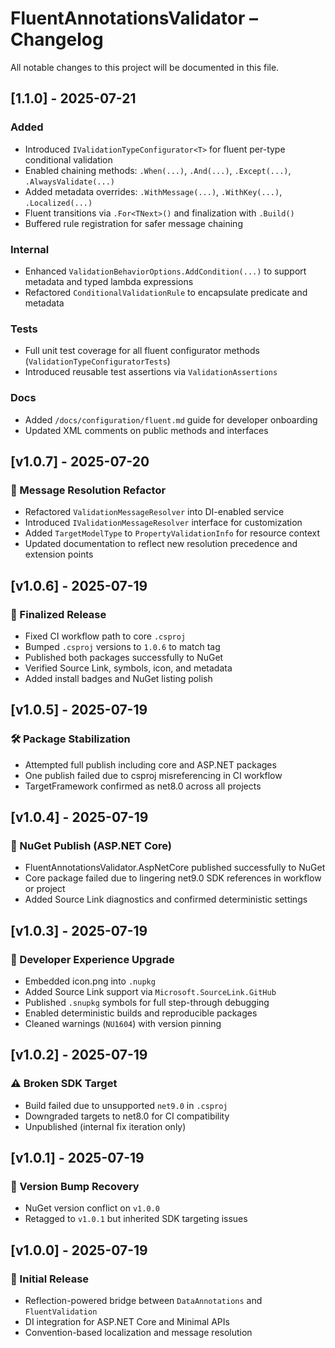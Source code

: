 # FluentAnnotationsValidator – Changelog

All notable changes to this project will be documented in this file.

## [1.1.0] - 2025-07-21

### Added

- Introduced `IValidationTypeConfigurator<T>` for fluent per-type conditional validation
- Enabled chaining methods: `.When(...)`, `.And(...)`, `.Except(...)`, `.AlwaysValidate(...)`
- Added metadata overrides: `.WithMessage(...)`, `.WithKey(...)`, `.Localized(...)`
- Fluent transitions via `.For<TNext>()` and finalization with `.Build()`
- Buffered rule registration for safer message chaining

### Internal

- Enhanced `ValidationBehaviorOptions.AddCondition(...)` to support metadata and typed lambda expressions
- Refactored `ConditionalValidationRule` to encapsulate predicate and metadata

### Tests

- Full unit test coverage for all fluent configurator methods (`ValidationTypeConfiguratorTests`)
- Introduced reusable test assertions via `ValidationAssertions`

### Docs

- Added `/docs/configuration/fluent.md` guide for developer onboarding
- Updated XML comments on public methods and interfaces


## [v1.0.7] - 2025-07-20
### 🧠 Message Resolution Refactor
- Refactored `ValidationMessageResolver` into DI-enabled service
- Introduced `IValidationMessageResolver` interface for customization
- Added `TargetModelType` to `PropertyValidationInfo` for resource context
- Updated documentation to reflect new resolution precedence and extension points

## [v1.0.6] - 2025-07-19
### 🚀 Finalized Release
- Fixed CI workflow path to core `.csproj`
- Bumped `.csproj` versions to `1.0.6` to match tag
- Published both packages successfully to NuGet
- Verified Source Link, symbols, icon, and metadata
- Added install badges and NuGet listing polish

## [v1.0.5] - 2025-07-19
### 🛠 Package Stabilization
- Attempted full publish including core and ASP.NET packages
- One publish failed due to csproj misreferencing in CI workflow
- TargetFramework confirmed as net8.0 across all projects

## [v1.0.4] - 2025-07-19
### 🚀 NuGet Publish (ASP.NET Core)
- FluentAnnotationsValidator.AspNetCore published successfully to NuGet
- Core package failed due to lingering net9.0 SDK references in workflow or project
- Added Source Link diagnostics and confirmed deterministic settings

## [v1.0.3] - 2025-07-19
### 🧠 Developer Experience Upgrade
- Embedded icon.png into `.nupkg`
- Added Source Link support via `Microsoft.SourceLink.GitHub`
- Published `.snupkg` symbols for full step-through debugging
- Enabled deterministic builds and reproducible packages
- Cleaned warnings (`NU1604`) with version pinning

## [v1.0.2] - 2025-07-19
### ⚠️ Broken SDK Target
- Build failed due to unsupported `net9.0` in `.csproj`
- Downgraded targets to net8.0 for CI compatibility
- Unpublished (internal fix iteration only)

## [v1.0.1] - 2025-07-19
### 🧹 Version Bump Recovery
- NuGet version conflict on `v1.0.0`
- Retagged to `v1.0.1` but inherited SDK targeting issues

## [v1.0.0] - 2025-07-19
### 🎉 Initial Release
- Reflection-powered bridge between `DataAnnotations` and `FluentValidation`
- DI integration for ASP.NET Core and Minimal APIs
- Convention-based localization and message resolution

